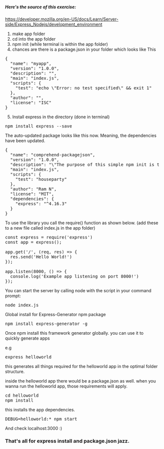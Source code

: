 ##### Here's the source of this exercise:

https://developer.mozilla.org/en-US/docs/Learn/Server-side/Express_Nodejs/development_environment

1. make app folder
2. cd into the app folder
3. npm init (while terminal is within the app folder)
4. chances are there is a package.json in your folder which looks like This

<pre>
{
  "name": "myapp",
  "version": "1.0.0",
  "description": "",
  "main": "index.js",
  "scripts": {
    "test": "echo \"Error: no test specified\" && exit 1"
  },
  "author": "",
  "license": "ISC"
}
</pre>

5. Install express in the directory (done in terminal)

<pre>
npm install express --save
</pre>

The auto-updated package looks like this now. Meaning, the dependencies have been updated.

<pre>
{
  "name": "comprehend-packagejson",
  "version": "1.0.0",
  "description": "\"The purpose of this simple npm init is to understand why npm creates package.json to manage dependencies\"",
  "main": "index.js",
  "scripts": {
    "test": "houseparty"
  },
  "author": "Ram N",
  "license": "MIT",
  "dependencies": {
    "express": "^4.16.3"
  }
}
</pre>

To use the library you call the require() function as shown below. (add these to a new file called index.js in the app folder)

<pre>
const express = require('express')
const app = express();

app.get('/', (req, res) => {
  res.send('Hello World!')
});

app.listen(8000, () => {
  console.log('Example app listening on port 8000!')
});
</pre>

You can start the server by calling node with the script in your command prompt:

<pre>
node index.js
</pre>

Global install for Express-Generator npm package

<pre>
npm install express-generator -g
</pre>

Once npm install this framework generator globally. you can use it to quickly generate apps

e.g
<pre>
express helloworld
</pre>

this generates all things required for the helloworld app in the optimal folder structure.

inside the helloworld app there would be a package.json as well. when you wanna run the helloworld app, those requirements will apply.

<pre>
cd helloworld
npm install
</pre>

this installs the app dependencies.

<pre>
DEBUG=helloworld:* npm start
</pre>

And check localhost:3000 :)
### That's all for express install and package.json jazz.

